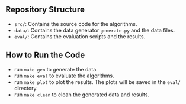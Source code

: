 ## Repository Structure
- `src/`: Contains the source code for the algorithms.
- `data/`: Contains the data generator `generate.py` and the data files.
- `eval/`: Contains the evaluation scripts and the results.

## How to Run the Code
- run `make gen` to generate the data.
- run `make eval` to evaluate the algorithms.
- run `make plot` to plot the results. The plots will be saved in the `eval/` directory.
- run `make clean` to clean the generated data and results.